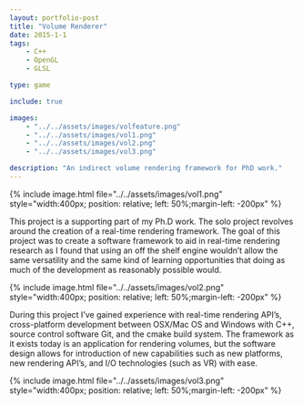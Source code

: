 ```yaml
---
layout: portfolio-post
title: "Volume Renderer"
date: 2015-1-1
tags: 
    - C++
    - OpenGL
    - GLSL

type: game

include: true

images: 
    - "../../assets/images/volfeature.png"
    - "../../assets/images/vol1.png"
    - "../../assets/images/vol2.png"
    - "../../assets/images/vol3.png"

description: "An indirect volume rendering framework for PhD work."
---
```

{% include image.html file="../../assets/images/vol1.png" style="width:400px; position: relative; left: 50%;margin-left: -200px" %} 
 
This project is a supporting part of my Ph.D work. The solo project revolves around the creation of a
real-time rendering framework. The goal of this project was to create a software framework to aid in
real-time rendering research as I found that using an off the shelf engine wouldn’t allow the same versatility
and the same kind of learning opportunities that doing as much of the development as reasonably possible
would.

{% include image.html file="../../assets/images/vol2.png" style="width:400px; position: relative; left: 50%;margin-left: -200px" %} 

During this project I’ve gained experience with real-time rendering API’s, cross-platform development
between OSX/Mac OS and Windows with C++, source control software Git, and the cmake build system.
The framework as it exists today is an application for rendering volumes, but the software design allows for
introduction of new capabilities such as new platforms, new rendering API’s, and I/O technologies (such as
VR) with ease.

{% include image.html file="../../assets/images/vol3.png" style="width:400px; position: relative; left: 50%;margin-left: -200px" %} 

